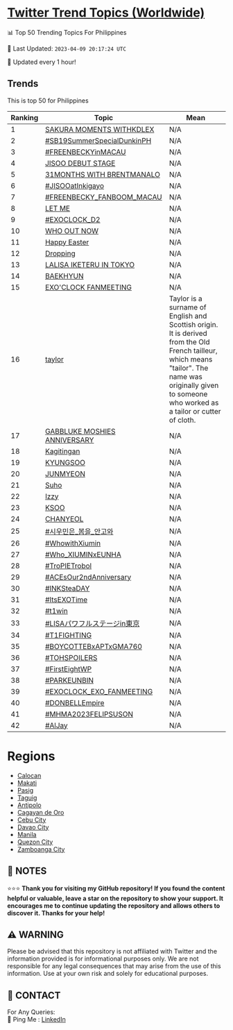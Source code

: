 [Twitter Trend Topics (Worldwide)](https://github.com/ErcinDedeoglu/Twitter-Trend-Topics)
==========


📊 Top 50 Trending Topics For Philippines

📆 Last Updated: `2023-04-09 20:17:24 UTC`

🔧 Updated every 1 hour!


## Trends

This is top 50 for Philippines

| Ranking | Topic | Mean |
| ------- | ------------ | ------------ |
| 1 | [SAKURA MOMENTS WITHKDLEX](http://twitter.com/search?q=SAKURA+MOMENTS+WITHKDLEX) | N/A |
| 2 | [#SB19SummerSpecialDunkinPH](http://twitter.com/search?q=%23SB19SummerSpecialDunkinPH) | N/A |
| 3 | [#FREENBECKYinMACAU](http://twitter.com/search?q=%23FREENBECKYinMACAU) | N/A |
| 4 | [JISOO DEBUT STAGE](http://twitter.com/search?q=JISOO+DEBUT+STAGE) | N/A |
| 5 | [31MONTHS WITH BRENTMANALO](http://twitter.com/search?q=31MONTHS+WITH+BRENTMANALO) | N/A |
| 6 | [#JISOOatInkigayo](http://twitter.com/search?q=%23JISOOatInkigayo) | N/A |
| 7 | [#FREENBECKY_FANBOOM_MACAU](http://twitter.com/search?q=%23FREENBECKY_FANBOOM_MACAU) | N/A |
| 8 | [LET ME](http://twitter.com/search?q=LET+ME) | N/A |
| 9 | [#EXOCLOCK_D2](http://twitter.com/search?q=%23EXOCLOCK_D2) | N/A |
| 10 | [WHO OUT NOW](http://twitter.com/search?q=WHO+OUT+NOW) | N/A |
| 11 | [Happy Easter](http://twitter.com/search?q=Happy+Easter) | N/A |
| 12 | [Dropping](http://twitter.com/search?q=Dropping) | N/A |
| 13 | [LALISA IKETERU IN TOKYO](http://twitter.com/search?q=LALISA+IKETERU+IN+TOKYO) | N/A |
| 14 | [BAEKHYUN](http://twitter.com/search?q=BAEKHYUN) | N/A |
| 15 | [EXO'CLOCK FANMEETING](http://twitter.com/search?q=EXO%27CLOCK+FANMEETING) | N/A |
| 16 | [taylor](http://twitter.com/search?q=taylor) | Taylor is a surname of English and Scottish origin. It is derived from the Old French tailleur, which means "tailor". The name was originally given to someone who worked as a tailor or cutter of cloth. |
| 17 | [GABBLUKE MOSHIES ANNIVERSARY](http://twitter.com/search?q=GABBLUKE+MOSHIES+ANNIVERSARY) | N/A |
| 18 | [Kagitingan](http://twitter.com/search?q=Kagitingan) | N/A |
| 19 | [KYUNGSOO](http://twitter.com/search?q=KYUNGSOO) | N/A |
| 20 | [JUNMYEON](http://twitter.com/search?q=JUNMYEON) | N/A |
| 21 | [Suho](http://twitter.com/search?q=Suho) | N/A |
| 22 | [Izzy](http://twitter.com/search?q=Izzy) | N/A |
| 23 | [KSOO](http://twitter.com/search?q=KSOO) | N/A |
| 24 | [CHANYEOL](http://twitter.com/search?q=CHANYEOL) | N/A |
| 25 | [#시우민은_봄을_안고와](http://twitter.com/search?q=%23%ec%8b%9c%ec%9a%b0%eb%af%bc%ec%9d%80_%eb%b4%84%ec%9d%84_%ec%95%88%ea%b3%a0%ec%99%80) | N/A |
| 26 | [#WhowithXiumin](http://twitter.com/search?q=%23WhowithXiumin) | N/A |
| 27 | [#Who_XIUMINxEUNHA](http://twitter.com/search?q=%23Who_XIUMINxEUNHA) | N/A |
| 28 | [#TroPIETrobol](http://twitter.com/search?q=%23TroPIETrobol) | N/A |
| 29 | [#ACEsOur2ndAnniversary](http://twitter.com/search?q=%23ACEsOur2ndAnniversary) | N/A |
| 30 | [#INKSteaDAY](http://twitter.com/search?q=%23INKSteaDAY) | N/A |
| 31 | [#ItsEXOTime](http://twitter.com/search?q=%23ItsEXOTime) | N/A |
| 32 | [#t1win](http://twitter.com/search?q=%23t1win) | N/A |
| 33 | [#LISAパワフルステージin東京](http://twitter.com/search?q=%23LISA%e3%83%91%e3%83%af%e3%83%95%e3%83%ab%e3%82%b9%e3%83%86%e3%83%bc%e3%82%b8in%e6%9d%b1%e4%ba%ac) | N/A |
| 34 | [#T1FIGHTING](http://twitter.com/search?q=%23T1FIGHTING) | N/A |
| 35 | [#BOYCOTTEBxAPTxGMA760](http://twitter.com/search?q=%23BOYCOTTEBxAPTxGMA760) | N/A |
| 36 | [#TOHSPOILERS](http://twitter.com/search?q=%23TOHSPOILERS) | N/A |
| 37 | [#FirstEightWP](http://twitter.com/search?q=%23FirstEightWP) | N/A |
| 38 | [#PARKEUNBIN](http://twitter.com/search?q=%23PARKEUNBIN) | N/A |
| 39 | [#EXOCLOCK_EXO_FANMEETING](http://twitter.com/search?q=%23EXOCLOCK_EXO_FANMEETING) | N/A |
| 40 | [#DONBELLEmpire](http://twitter.com/search?q=%23DONBELLEmpire) | N/A |
| 41 | [#MHMA2023FELIPSUSON](http://twitter.com/search?q=%23MHMA2023FELIPSUSON) | N/A |
| 42 | [#AlJay](http://twitter.com/search?q=%23AlJay) | N/A |



# Regions

* [Calocan](</Philippines/Calocan.md>)
* [Makati](</Philippines/Makati.md>)
* [Pasig](</Philippines/Pasig.md>)
* [Taguig](</Philippines/Taguig.md>)
* [Antipolo](</Philippines/Antipolo.md>)
* [Cagayan de Oro](</Philippines/Cagayan de Oro.md>)
* [Cebu City](</Philippines/Cebu City.md>)
* [Davao City](</Philippines/Davao City.md>)
* [Manila](</Philippines/Manila.md>)
* [Quezon City](</Philippines/Quezon City.md>)
* [Zamboanga City](</Philippines/Zamboanga City.md>)



## 📝 NOTES

⭐⭐⭐ **Thank you for visiting my GitHub repository! If you found the content helpful or valuable, leave a star on the repository to show your support. It encourages me to continue updating the repository and allows others to discover it. Thanks for your help!**


## ⚠️ WARNING

Please be advised that this repository is not affiliated with Twitter and the information provided is for informational purposes only. We are not responsible for any legal consequences that may arise from the use of this information. Use at your own risk and solely for educational purposes.


## 📨 CONTACT

 For Any Queries:  
            🏓 Ping Me : [LinkedIn](https://www.linkedin.com/in/ercindedeoglu/)
